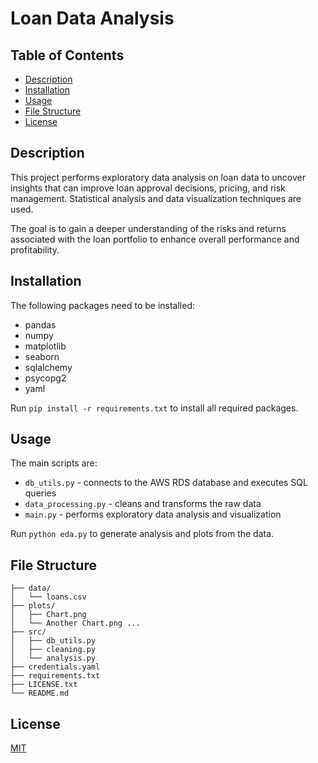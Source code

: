 # Loan Data Analysis

## Table of Contents

- [Description](#description)
- [Installation](#installation)
- [Usage](#usage)  
- [File Structure](#file-structure)
- [License](#license)

## Description

This project performs exploratory data analysis on loan data to uncover insights that can improve loan approval decisions, pricing, and risk management. Statistical analysis and data visualization techniques are used. 

The goal is to gain a deeper understanding of the risks and returns associated with the loan portfolio to enhance overall performance and profitability.

## Installation

The following packages need to be installed:
- pandas
- numpy
- matplotlib
- seaborn
- sqlalchemy
- psycopg2
- yaml

Run `pip install -r requirements.txt` to install all required packages.

## Usage

The main scripts are:

- `db_utils.py` - connects to the AWS RDS database and executes SQL queries
- `data_processing.py` - cleans and transforms the raw data
- `main.py` - performs exploratory data analysis and visualization 

Run `python eda.py` to generate analysis and plots from the data.

## File Structure
    
    ├── data/ 
    │   └── loans.csv  
    ├── plots/
    │   ├── Chart.png
    │   └── Another Chart.png ...
    ├── src/
    │   ├── db_utils.py
    │   ├── cleaning.py 
    │   └── analysis.py
    ├── credentials.yaml
    ├── requirements.txt
    ├── LICENSE.txt
    └── README.md

## License

[MIT](https://choosealicense.com/licenses/mit/)
